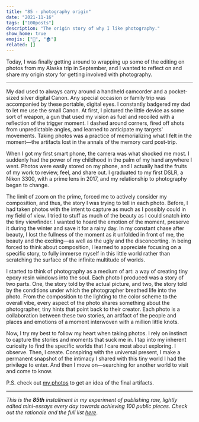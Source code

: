 ```yaml
---
title: "85 - photography origin"
date: "2021-11-16"
tags: ["100posts"]
description: "The origin story of why I like photography."
show_home: true
emojis: ["📸", "🏠"]
related: []
---
```


Today, I was finally getting around to wrapping up some of the editing on photos from my Alaska trip in September, and I wanted to reflect on and share my origin story for getting involved with photography.

---

My dad used to always carry around a handheld camcorder and a pocket-sized silver digital Canon. Any special occasion or family trip was accompanied by these portable, digital eyes. I constantly badgered my dad to let me use the small Canon. At first, I pictured the little device as some sort of weapon, a gun that used my vision as fuel and recoiled with a reflection of the trigger moment. I dashed around corners, fired off shots from unpredictable angles, and learned to anticipate my targets' movements. Taking photos was a practice of memorializing what I felt in the moment—the artifacts lost in the annals of the memory card post-trip.

When I got my first smart phone, the camera was what shocked me most. I suddenly had the power of my childhood in the palm of my hand anywhere I went. Photos were easily stored on my phone, and I actually had the fruits of my work to review, feel, and share out. I graduated to my first DSLR, a Nikon 3300, with a prime lens in 2017, and my relationship to photography began to change. 

The limit of zoom on the prime, forced me to actively consider my composition, and thus, the story I was trying to tell in each photo. Before, I had taken photos with the intent to capture as much as I possibly could in my field of view. I tried to stuff as much of the beauty as I could snatch into the tiny viewfinder. I wanted to hoard the emotion of the moment, preserve it during the winter and save it for a rainy day. In my constant chase after beauty, I lost the fullness of the moment as it unfolded in front of me, the beauty and the exciting—as well as the ugly and the disconcerting. In being forced to think about composition, I learned to appreciate focusing on a specific story, to fully immerse myself in this little world rather than scratching the surface of the infinite multitude of worlds. 

I started to think of photography as a medium of art: a way of creating tiny epoxy resin windows into the soul. Each photo I produced was a story of two parts. One, the story told by the actual picture, and two, the story told by the conditions under which the photographer breathed life into the photo. From the composition to the lighting to the color scheme to the overall vibe, every aspect of the photo shares something about the photographer, tiny hints that point back to their creator. Each photo is a collaboration between these two stories, an artifact of the people and places and emotions of a moment interwoven with a million little knots.

Now, I try my best to follow my heart when taking photos. I rely on instinct to capture the stories and moments that suck me in. I tap into my inherent curiosity to find the specific worlds that *I* care most about exploring. I observe. Then, I create. Conspiring with the universal present, I make a permanent snapshot of the intimacy I shared with this tiny world I had the privilege to enter. And then I move on—searching for another world to visit and come to know.

P.S. check out [my photos](/photos) to get an idea of the final artifacts.

---
*This is the **85th** installment in my experiment of publishing raw, lightly edited mini-essays every day towards achieving 100 public pieces. Check out the rationale and the full list [here](/experiments/100posts/)*.
